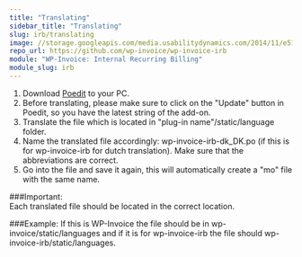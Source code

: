 ```yaml
---
title: "Translating"
sidebar_title: "Translating"
slug: irb/translating
image: //storage.googleapis.com/media.usabilitydynamics.com/2014/11/e5113fed-wpinvoice-plugin-icon-300x300.png
repo_url: https://github.com/wp-invoice/wp-invoice-irb
module: "WP-Invoice: Internal Recurring Billing"
module_slug: irb
---
```


1. Download [Poedit](https://poedit.net/) to your PC. 
2. Before translating, please make sure to click on the "Update" button in Poedit, so you have the latest string of the add-on.
3. Translate the file which is located in "plug-in name"/static/language folder. 
4. Name the translated file accordingly: wp-invoice-irb-dk_DK.po  (if this is for wp-invoice-irb for dutch translation). Make sure that the abbreviations are correct.
5. Go into the file and save it again, this will automatically create a "mo" file with the same name.

###Important:  
Each translated file should be located in the correct location.

###Example: 
If this is WP-Invoice the file should be in  wp-invoice/static/languages and if it is for wp-invoice-irb the file should wp-invoice-irb/static/languages.   
